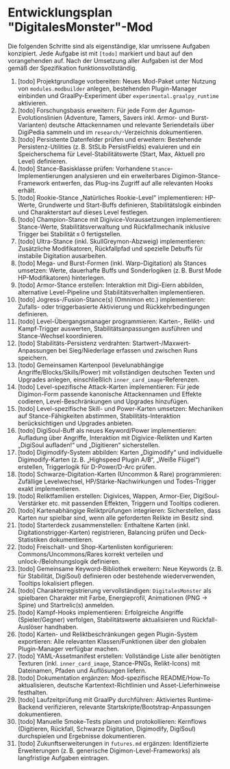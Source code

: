 # Entwicklungsplan "DigitalesMonster"-Mod

Die folgenden Schritte sind als eigenständige, klar umrissene Aufgaben konzipiert. Jede Aufgabe ist mit `[todo]` markiert und baut auf den vorangehenden auf. Nach der Umsetzung aller Aufgaben ist der Mod gemäß der Spezifikation funktionsvollständig.

1. [todo] Projektgrundlage vorbereiten: Neues Mod-Paket unter Nutzung von `modules.modbuilder` anlegen, bestehenden Plugin-Manager einbinden und GraalPy-Experiment über `experimental.graalpy_runtime` aktivieren.
2. [todo] Forschungsbasis erweitern: Für jede Form der Agumon-Evolutionslinien (Adventure, Tamers, Savers inkl. Armor- und Burst-Varianten) deutsche Attackennamen und relevante Seriendetails über DigiPedia sammeln und im `research/`-Verzeichnis dokumentieren.
3. [todo] Persistente Datenfelder prüfen und erweitern: Bestehende Persistenz-Utilities (z. B. StSLib PersistFields) evaluieren und ein Speicherschema für Level-Stabilitätswerte (Start, Max, Aktuell pro Level) definieren.
4. [todo] Stance-Basisklasse prüfen: Vorhandene `Stance`-Implementierungen analysieren und ein erweiterbares Digimon-Stance-Framework entwerfen, das Plug-ins Zugriff auf alle relevanten Hooks erhält.
5. [todo] Rookie-Stance „Natürliches Rookie-Level" implementieren: HP-Werte, Grundwerte und Start-Buffs definieren, Stabilitätslogik einbinden und Charakterstart auf dieses Level festlegen.
6. [todo] Champion-Stance mit Digivice-Voraussetzungen implementieren: Stance-Werte, Stabilitätsverwaltung und Rückfallmechanik inklusive Trigger bei Stabilität ≤ 0 fertigstellen.
7. [todo] Ultra-Stance (inkl. SkullGreymon-Abzweig) implementieren: Zusätzliche Modifikatoren, Rückfallpfad und spezielle Debuffs für instabile Digitation ausarbeiten.
8. [todo] Mega- und Burst-Formen (inkl. Warp-Digitation) als Stances umsetzen: Werte, dauerhafte Buffs und Sonderlogiken (z. B. Burst Mode HP-Modifikatoren) hinterlegen.
9. [todo] Armor-Stance erstellen: Interaktion mit Digi-Eiern abbilden, alternative Level-Pipeline und Stabilitätsverhalten implementieren.
10. [todo] Jogress-/Fusion-Stance(s) (Omnimon etc.) implementieren: Zufalls- oder triggerbasierte Aktivierung und Rückkehrbedingungen definieren.
11. [todo] Level-Übergangsmanager programmieren: Karten-, Relikt- und Kampf-Trigger auswerten, Stabilitätsanpassungen ausführen und Stance-Wechsel koordinieren.
12. [todo] Stabilitäts-Persistenz verdrahten: Startwert-/Maxwert-Anpassungen bei Sieg/Niederlage erfassen und zwischen Runs speichern.
13. [todo] Gemeinsamen Kartenpool (levelunabhängige Angriffe/Blocks/Skills/Power) mit vollständigen deutschen Texten und Upgrades anlegen, einschließlich `inner_card_image`-Referenzen.
14. [todo] Level-spezifische Attack-Karten implementieren: Für jede Digimon-Form passende kanonische Attackennamen und Effekte codieren, Level-Beschränkungen und Upgrades hinzufügen.
15. [todo] Level-spezifische Skill- und Power-Karten umsetzen: Mechaniken auf Stance-Fähigkeiten abstimmen, Stabilitäts-Interaktion berücksichtigen und Upgrades anbieten.
16. [todo] DigiSoul-Buff als neues Keyword/Power implementieren: Aufladung über Angriffe, Interaktion mit Digivice-Relikten und Karten „DigiSoul aufladen!“ und „Digitieren“ sicherstellen.
17. [todo] Digimodify-System abbilden: Karten „Digimodify“ und individuelle Digimodify-Karten (z. B. „Highspeed Plugin A/B“, „Weiße Flügel“) erstellen, Triggerlogik für D-Power/D-Arc prüfen.
18. [todo] Schwarze-Digitation-Karten (Uncommon & Rare) programmieren: Zufällige Levelwechsel, HP/Stärke-Nachwirkungen und Todes-Trigger exakt implementieren.
19. [todo] Reliktfamilien erstellen: Digivices, Wappen, Armor-Eier, DigiSoul-Verstärker etc. mit passenden Effekten, Triggern und Tooltips codieren.
20. [todo] Kartenabhängige Reliktprüfungen integrieren: Sicherstellen, dass Karten nur spielbar sind, wenn alle geforderten Relikte im Besitz sind.
21. [todo] Starterdeck zusammenstellen: Enthaltene Karten (inkl. Digitationstrigger-Karten) registrieren, Balancing prüfen und Deck-Statistiken dokumentieren.
22. [todo] Freischalt- und Shop-Kartenlisten konfigurieren: Commons/Uncommons/Rares korrekt verteilen und unlock-/Belohnungslogik definieren.
23. [todo] Gemeinsame Keyword-Bibliothek erweitern: Neue Keywords (z. B. für Stabilität, DigiSoul) definieren oder bestehende wiederverwenden, Tooltips lokalisiert pflegen.
24. [todo] Charakterregistrierung vervollständigen: `DigitalesMonster` als spielbaren Charakter mit Farbe, Energieprofil, Animationen (PNG → Spine) und Startrelic(s) anmelden.
25. [todo] Kampf-Hooks implementieren: Erfolgreiche Angriffe (Spieler/Gegner) verfolgen, Stabilitätswerte aktualisieren und Rückfall-Auslöser handhaben.
26. [todo] Karten- und Reliktbeschränkungen gegen Plugin-System exportieren: Alle relevanten Klassen/Funktionen über den globalen Plugin-Manager verfügbar machen.
27. [todo] YAML-Assetmanifest erstellen: Vollständige Liste aller benötigten Texturen (inkl. `inner_card_image`, Stance-PNGs, Relikt-Icons) mit Dateinamen, Pfaden und Auflösungen liefern.
28. [todo] Dokumentation ergänzen: Mod-spezifische README/How-To aktualisieren, deutsche Kartentext-Richtlinien und Asset-Lieferhinweise festhalten.
29. [todo] Laufzeitprüfung mit GraalPy durchführen: Aktiviertes Runtime-Backend verifizieren, relevante Startskripte/Bootstrap-Anpassungen dokumentieren.
30. [todo] Manuelle Smoke-Tests planen und protokollieren: Kernflows (Digitieren, Rückfall, Schwarze Digitation, Digimodify, DigiSoul) durchspielen und Ergebnisse dokumentieren.
31. [todo] Zukunftserweiterungen in `futures.md` ergänzen: Identifizierte Erweiterungen (z. B. generische Digimon-Level-Frameworks) als langfristige Aufgaben eintragen.

